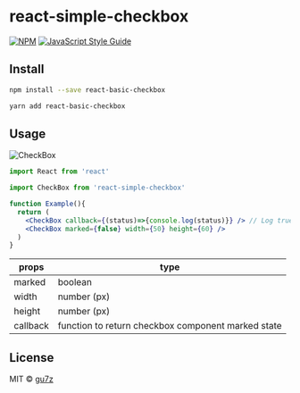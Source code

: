 # react-simple-checkbox

> 

[![NPM](https://img.shields.io/npm/v/react-simple-checkbox.svg)](https://www.npmjs.com/package/react-simple-checkbox) [![JavaScript Style Guide](https://img.shields.io/badge/code_style-standard-brightgreen.svg)](https://standardjs.com)

## Install

```bash
npm install --save react-basic-checkbox
```

```bash
yarn add react-basic-checkbox
```

## Usage

![CheckBox](https://media.giphy.com/media/kBrUlaNi2k67LUWFXO/giphy.gif)

```jsx
import React from 'react'

import CheckBox from 'react-simple-checkbox'

function Example(){
  return (
    <CheckBox callback={(status)=>{console.log(status)}} /> // Log true or false on console
    <CheckBox marked={false} width={50} height={60} />
  )
}
```

| props    | type                                        
|----------|-----------------------------------------------------
| marked   | boolean     
| width    | number (px)                                          
| height   | number (px)                                          
| callback | function to return checkbox component marked state 

## License

MIT © [gu7z](https://github.com/gu7z)
